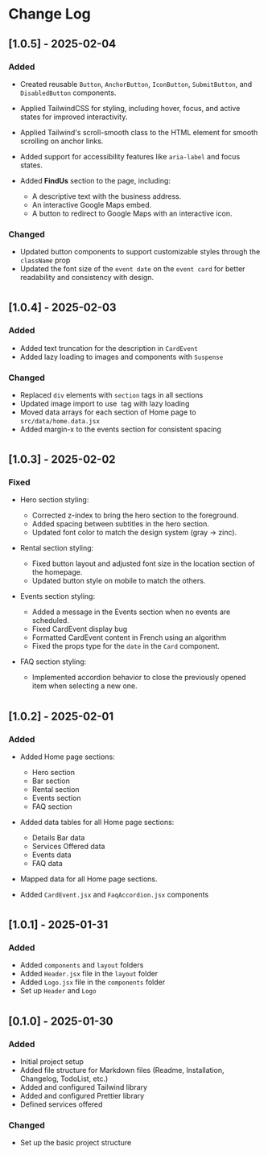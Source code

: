 # Change Log

## [1.0.5] - 2025-02-04

### Added

- Created reusable `Button`, `AnchorButton`, `IconButton`, `SubmitButton`, and `DisabledButton` components.
- Applied TailwindCSS for styling, including hover, focus, and active states for improved interactivity.
- Applied Tailwind's scroll-smooth class to the HTML element for smooth scrolling on anchor links.
- Added support for accessibility features like `aria-label` and focus states.

- Added **FindUs** section to the page, including:
  - A descriptive text with the business address.
  - An interactive Google Maps embed.
  - A button to redirect to Google Maps with an interactive icon.

### Changed

- Updated button components to support customizable styles through the `className` prop
- Updated the font size of the `event date` on the `event card` for better readability and consistency with design.

#

## [1.0.4] - 2025-02-03

### Added

- Added text truncation for the description in `CardEvent`
- Added lazy loading to images and components with `Suspense`

### Changed

- Replaced `div` elements with `section` tags in all sections
- Updated image import to use <img> tag with lazy loading
- Moved data arrays for each section of Home page to `src/data/home.data.jsx`
- Added margin-x to the events section for consistent spacing

#

## [1.0.3] - 2025-02-02

### Fixed

- Hero section styling:

  - Corrected z-index to bring the hero section to the foreground.
  - Added spacing between subtitles in the hero section.
  - Updated font color to match the design system (gray -> zinc).

- Rental section styling:

  - Fixed button layout and adjusted font size in the location section of the homepage.
  - Updated button style on mobile to match the others.

- Events section styling:

  - Added a message in the Events section when no events are scheduled.
  - Fixed CardEvent display bug
  - Formatted CardEvent content in French using an algorithm
  - Fixed the props type for the `date` in the `Card` component.

- FAQ section styling:

  - Implemented accordion behavior to close the previously opened item when selecting a new one.

#

## [1.0.2] - 2025-02-01

### Added

- Added Home page sections:

  - Hero section
  - Bar section
  - Rental section
  - Events section
  - FAQ section

- Added data tables for all Home page sections:

  - Details Bar data
  - Services Offered data
  - Events data
  - FAQ data

- Mapped data for all Home page sections.

- Added `CardEvent.jsx` and `FaqAccordion.jsx` components

#

## [1.0.1] - 2025-01-31

### Added

- Added `components` and `layout` folders
- Added `Header.jsx` file in the `layout` folder
- Added `Logo.jsx` file in the `components` folder
- Set up `Header` and `Logo`

#

## [0.1.0] - 2025-01-30

### Added

- Initial project setup
- Added file structure for Markdown files (Readme, Installation, Changelog, TodoList, etc.)
- Added and configured Tailwind library
- Added and configured Prettier library
- Defined services offered

### Changed

- Set up the basic project structure
